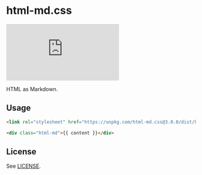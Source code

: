 html-md.css
===========

[![npm](https://img.shields.io/npm/v/html-md.css)](https://www.npmjs.com/html-md.css)

HTML as Markdown.

Usage
-----

``` html
<link rel="stylesheet" href="https://unpkg.com/html-md.css@3.0.0/dist/html-md.css" integrity="sha384-DJQnz+pdiayvnbp0Idbo9qIYroVfiDasEHtlD8rSbNclbGUREU8ju/YQ1NMq7Fdp" crossorigin="anonymous">
```

``` html
<div class="html-md">{{ content }}</div>
```

License
-------

See [LICENSE](LICENSE).
